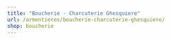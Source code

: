 ```yaml
---
title: "Boucherie - Charcuterie Ghesquiere"
url: /armentieres/boucherie-charcuterie-ghesquiere/
shop: boucherie
---
```

